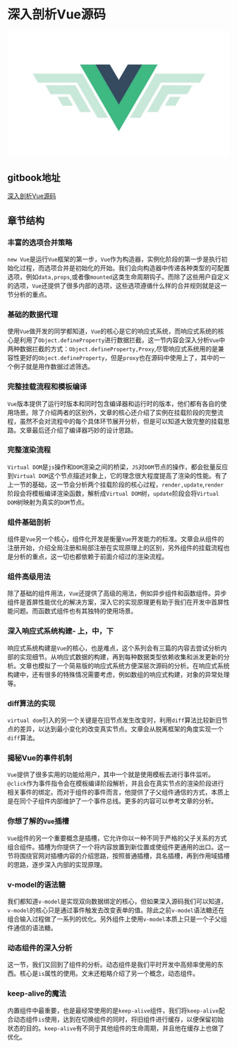 # 深入剖析Vue源码

![](./src/img/vue.jpg)

## gitbook地址

[深入剖析Vue源码](https://ocean1509.github.io/In-depth-analysis-of-Vue)

## 章节结构

### 丰富的选项合并策略
```new Vue```是运行```Vue```框架的第一步，```Vue```作为构造器，实例化阶段的第一步是执行初始化过程，而选项合并是初始化的开始。我们会向构造器中传递各种类型的可配置选项，例如```data,props```,或者像```mounted```这类生命周期钩子。而除了这些用户自定义的选项，```Vue```还提供了很多内部的选项，这些选项遵循什么样的合并规则就是这一节分析的重点。


### 基础的数据代理
使用```Vue```做开发的同学都知道，```Vue```的核心是它的响应式系统，而响应式系统的核心是利用了```Object.defineProperty```进行数据拦截，这一节内容会深入分析```Vue```中两种数据拦截的方式：```Object.defineProperty,Proxy```,尽管响应式系统用的是兼容性更好的```Object.defineProperty```，但是```proxy```也在源码中使用上了，其中的一个例子就是用作数据过滤筛选。


### 完整挂载流程和模板编译
```Vue```版本提供了运行时版本和同时包含编译器和运行时的版本，他们都有各自的使用场景。除了介绍两者的区别外，文章的核心还介绍了实例在挂载阶段的完整流程，虽然不会对流程中的每个具体环节展开分析，但是可以知道大致完整的挂载思路。文章最后还介绍了编译器巧妙的设计思路。



### 完整渲染流程
```Virtual DOM```是```js```操作和```DOM```渲染之间的桥梁，```JS```对```DOM```节点的操作，都会批量反应到```Virtual DOM```这个节点描述对象上，它的理念很大程度提高了渲染的性能。有了上一节的基础，这一节会分析两个挂载阶段的核心过程，```render,update```,```render```阶段会将模板编译渲染函数，解析成```Virtual DOM```树，```update```阶段会将```Virtual DOM```树映射为真实的```DOM```节点。



### 组件基础剖析
组件是```Vue```另一个核心，组件化开发是衡量```Vue```开发能力的标准。文章会从组件的注册开始，介绍全局注册和局部注册在实现原理上的区别，另外组件的挂载流程也是分析的重点，这一切也都依赖于前面介绍过的渲染流程。



### 组件高级用法
除了基础的组件用法，```Vue```还提供了高级的用法，例如异步组件和函数组件。异步组件是首屏性能优化的解决方案，深入它的实现原理更有助于我们在开发中首屏性能问题。而函数式组件也有其独特的使用场景。



### 深入响应式系统构建- 上，中，下
响应式系统构建是```Vue```的核心，也是难点，这个系列会有三篇的内容去尝试分析内部的实现细节。从响应式数据的构建，再到每种数据类型依赖收集和派发更新的分析。文章也模拟了一个简易版的响应式系统方便深层次源码的分析。在响应式系统构建中，还有很多的特殊情况需要考虑，例如数组的响应式构建，对象的异常处理等。



### diff算法的实现
```virtual dom```引入的另一个关键是在旧节点发生改变时，利用```diff```算法比较新旧节点的差异，以达到最小变化的改变真实节点。文章会从脱离框架的角度实现一个```diff```算法。



### 揭秘Vue的事件机制
```Vue```提供了很多实用的功能给用户，其中一个就是使用模板去进行事件监听。```@click```作为事件指令会在模板编译阶段解析，并且会在真实节点的渲染阶段进行相关事件的绑定。而对于组件的事件而言，他提供了子父组件通信的方式，本质上是在同个子组件内部维护了一个事件总线。更多的内容可以参考文章的分析。



### 你想了解的```Vue```插槽
```Vue```组件的另一个重要概念是插槽，它允许你以一种不同于严格的父子关系的方式组合组件。插槽为你提供了一个将内容放置到新位置或使组件更通用的出口。这一节将围绕官网对插槽内容的介绍思路，按照普通插槽，具名插槽，再到作用域插槽的思路，逐步深入内部的实现原理。


### v-model的语法糖
我们都知道```v-model```是实现双向数据绑定的核心，但如果深入源码我们可以知道，```v-model```的核心只是通过事件触发去改变表单的值。除此之前```v-model```语法糖还在组合输入过程做了一系列的优化。另外组件上使用```v-model```本质上只是一个子父组件通信的语法糖。



### 动态组件的深入分析
这一节，我们又回到了组件的分析。动态组件是我们平时开发中高频率使用的东西。核心是```is```属性的使用。文末还粗略介绍了另一个概念，动态组件。



### keep-alive的魔法
内置组件中最重要，也是最经常使用的是```keep-alive```组件，我们将```keep-alive```配合动态组件```is```使用，达到在切换组件的同时，将旧组件进行缓存，以便保留初始状态的目的。```keep-alive```有不同于其他组件的生命周期，并且他在缓存上也做了优化。





